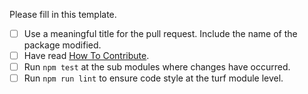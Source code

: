 Please fill in this template.

- [ ] Use a meaningful title for the pull request. Include the name of the package modified.
- [ ] Have read [How To Contribute](https://github.com/Turfjs/turf/blob/master/CONTRIBUTING.md#how-to-contribute).
- [ ] Run `npm test` at the sub modules where changes have occurred.
- [ ] Run `npm run lint` to ensure code style at the turf module level.

